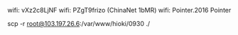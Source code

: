 wifi: vXz2c8LjNF
wifi: PZgT9frizo (ChinaNet 1bMR)
wifi: Pointer.2016 Pointer

scp -r root@103.197.26.6:/var/www/hioki/0930 ./
